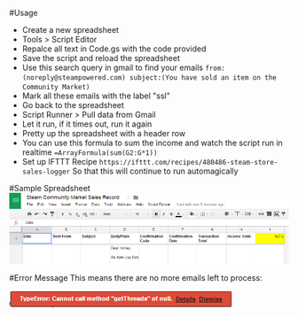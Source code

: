 #Usage
* Create a new spreadsheet
* Tools > Script Editor
* Repalce all text in Code.gs with the code provided
* Save the script and reload the spreadsheet
* Use this search query in gmail to find your emails ```from:(noreply@steampowered.com) subject:(You have sold an item on the Community Market)```
* Mark all these emails with the label "ssl"
* Go back to the spreadsheet
* Script Runner > Pull data from Gmail
* Let it run, if it times out, run it again
* Pretty up the spreadsheet with a header row
* You can use this formula to sum the income and watch the script run in realtime ```=ArrayFormula(sum(G2:G*1))```
* Set up IFTTT Recipe ```https://ifttt.com/recipes/480486-steam-store-sales-logger``` So that this will continue to run automagically

#Sample Spreadsheet
![Here's my suggestion](Sample%20Spreadsheet%20Headers.png)

#Error Message
This means there are no more emails left to process:

![Completed](error_finished.PNG)
